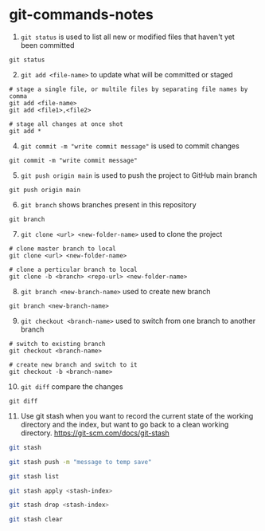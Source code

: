 # git-commands-notes

 1. `git status` is used to list all new or modified files that haven't yet been committed
```shell
git status
```
 2. `git add <file-name>` to update what will be committed or staged
```shell
# stage a single file, or multile files by separating file names by comma
git add <file-name>
git add <file1>,<file2>

# stage all changes at once shot
git add *
```
4. `git commit -m "write commit message"` is used to commit changes
```shell
git commit -m "write commit message"
```
5. `git push origin main` is used to push the project to GitHub main branch
```shell
git push origin main
```
6. `git branch` shows branches present in this repository
```shell
git branch
```
7. `git clone <url> <new-folder-name>` used to clone the project
```shell
# clone master branch to local
git clone <url> <new-folder-name>

# clone a perticular branch to local
git clone -b <branch> <repo-url> <new-folder-name>
```
8. `git branch <new-branch-name>` used to create new branch
```shell
git branch <new-branch-name>
```
9. `git checkout <branch-name>` used to switch from one branch to another branch
```shell
# switch to existing branch
git checkout <branch-name>

# create new branch and switch to it
git checkout -b <branch-name>
```
10. `git diff` compare the changes
```shell
git diff
```
11. Use git stash when you want to record the current state of the working directory and the index, but want to go back to a clean working directory.
    https://git-scm.com/docs/git-stash
```bash
git stash

git stash push -m "message to temp save"

git stash list

git stash apply <stash-index>

git stash drop <stash-index>

git stash clear
```
